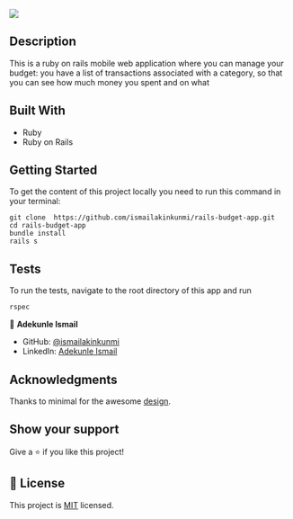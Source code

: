 ![](https://img.shields.io/badge/Microverse-blueviolet)

## Description

This is a ruby on rails mobile web application where you can manage your budget: you have a list of transactions associated with a category, so that you can see how much money you spent and on what

## Built With

- Ruby
- Ruby on Rails

## Getting Started

To get the content of this project locally you need to run this command in your terminal:

```on bash or terminal
git clone  https://github.com/ismailakinkunmi/rails-budget-app.git
cd rails-budget-app
bundle install
rails s
```

## Tests

To run the tests, navigate to the root directory of this app and run

```ruby
rspec
```

👤 **Adekunle Ismail**

- GitHub: [@ismailakinkunmi](https://github.com/ismailakinkunmiç)
- LinkedIn: [Adekunle Ismail](https://www.linkedin.com/in/adismail4/)

## Acknowledgments

Thanks to minimal for the awesome [design](https://www.behance.net/gallery/19759151/Snapscan-iOs-design-and-branding?tracking_source=).

## Show your support

Give a ⭐️ if you like this project!

## 📝 License

This project is [MIT](./LICENSE) licensed.
